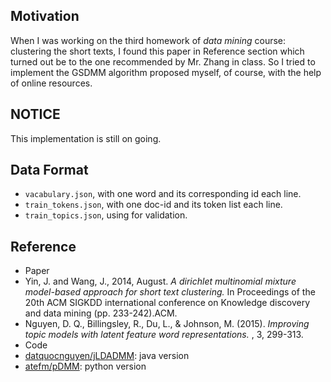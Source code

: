 ## Motivation
When I was working on the third homework of _data mining_ course: clustering the short texts, I found this paper in Reference section which turned out be to the one recommended by Mr. Zhang in class. So I tried to implement the GSDMM algorithm proposed myself, of course, with the help of online resources.

## NOTICE
This implementation is still on going.

## Data Format
- `vacabulary.json`, with one word and its corresponding id each line.
- `train_tokens.json`, with one doc-id and its token list each line.
- `train_topics.json`, using for validation.

## Reference
- Paper
 - Yin, J. and Wang, J., 2014, August. _A dirichlet multinomial mixture model-based approach for short text clustering._ In Proceedings of the 20th ACM SIGKDD international conference on Knowledge discovery and data mining (pp. 233-242).ACM.
 - Nguyen, D. Q., Billingsley, R., Du, L., & Johnson, M. (2015). _Improving topic models with latent feature word representations._ , 3, 299-313.
- Code
- [datquocnguyen/jLDADMM](https://github.com/datquocnguyen/jLDADMM): java version
 - [atefm/pDMM](https://github.com/atefm/pDMM): python version
